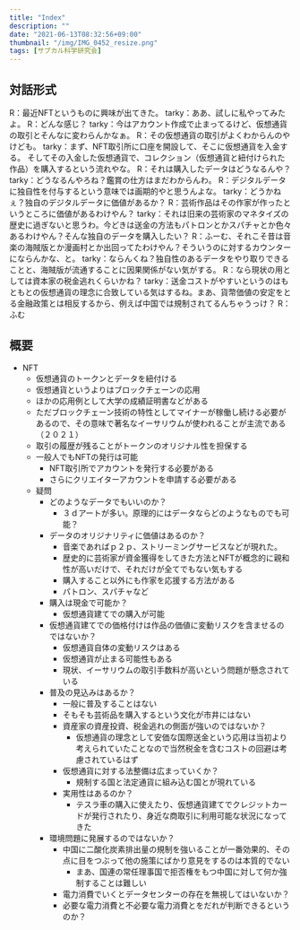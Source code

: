 ```yaml
---
title: "Index"
description: ""
date: "2021-06-13T08:32:56+09:00"
thumbnail: "/img/IMG_0452_resize.png"
tags: [サブカル科学研究会]
---
```

## 対話形式

R：最近NFTというものに興味が出てきた。
tarky：ああ、試しに私やってみたよ。
R：どんな感じ？
tarky：今はアカウント作成で止まってるけど、仮想通貨の取引とそんなに変わらんかなぁ。
R：その仮想通貨の取引がよくわからんのやけども。
tarky：まず、NFT取引所に口座を開設して、そこに仮想通貨を入金する。
そしてその入金した仮想通貨で、コレクション（仮想通貨と紐付けられた作品）を購入するという流れやな。
R：それは購入したデータはどうなるんや？
tarky：どうなるんやろね？鑑賞の仕方はまだわからんわ。
R：デジタルデータに独自性を付与するという意味では画期的やと思うんよな。
tarky：どうかねぇ？独自のデジタルデータに価値があるか？
R：芸術作品はその作家が作ったというところに価値があるわけやん？
tarky：それは旧来の芸術家のマネタイズの歴史に過ぎないと思うわ。今どきは送金の方法もパトロンとかスパチャとか色々あるわけやん？そんな独自のデータを購入したい？
R：ふーむ、それこそ昔は音楽の海賊版とか漫画村とか出回ってたわけやん？そういうのに対するカウンターにならんかな、と。
tarky：ならんくね？独自性のあるデータをやり取りできることと、海賊版が流通することに因果関係がない気がする。
R：なら現状の用としては資本家の税金逃れくらいかね？
tarky：送金コストがやすいというのはもともとの仮想通貨の理念に合致している気はするね。まあ、貨幣価値の安定をとる金融政策とは相反するから、例えば中国では規制されてるんちゃうっけ？
R：ふむ

## 概要
- NFT
  - 仮想通貨のトークンとデータを紐付ける
  - 仮想通貨というよりはブロックチェーンの応用
  - ほかの応用例として大学の成績証明書などがある
  - ただブロックチェーン技術の特性としてマイナーが稼働し続ける必要があるので、その意味で著名なイーサリウムが使われることが主流である（２０２１）
  - 取引の履歴が残ることがトークンのオリジナル性を担保する
  - 一般人でもNFTの発行は可能
    - NFT取引所でアカウントを発行する必要がある
    - さらにクリエイターアカウントを申請する必要がある
  - 疑問
    - どのようなデータでもいいのか？
      - ３ｄアートが多い。原理的にはデータならどのようなものでも可能？
    - データのオリジナリティに価値はあるのか？
      - 音楽であればｐ２ｐ、ストリーミングサービスなどが現れた。
      - 歴史的に芸術家が資金獲得をしてきた方法とNFTが概念的に親和性が高いだけで、それだけが全てでもない気もする
      - 購入すること以外にも作家を応援する方法がある
      - パトロン、スパチャなど
    - 購入は現金で可能か？
      - 仮想通貨建てでの購入が可能
    - 仮想通貨建てでの価格付けは作品の価値に変動リスクを含ませるのではないか？
      - 仮想通貨自体の変動リスクはある
      - 仮想通貨が止まる可能性もある
      - 現状、イーサリウムの取引手数料が高いという問題が懸念されている
    - 普及の見込みはあるか？
      - 一般に普及することはない
      - そもそも芸術品を購入するという文化が市井にはない
      - 資産家の資産投資、税金逃れの側面が強いのではないか？
        - 仮想通貨の理念として安価な国際送金という応用は当初より考えられていたことなので当然税金を含むコストの回避は考慮されているはず
      - 仮想通貨に対する法整備は広まっていくか？
        - 規制する国と法定通貨に組み込む国とが現れている
      - 実用性はあるのか？
        - テスラ車の購入に使えたり、仮想通貨建てでクレジットカードが発行されたり、身近な商取引に利用可能な状況になってきた
    - 環境問題に発展するのではないか？
      - 中国に二酸化炭素排出量の規制を強いることが一番効果的、その点に目をつぶって他の施策にばかり意見をするのは本質的でない
        - まあ、国連の常任理事国で拒否権をもつ中国に対して何か強制することは難しい
      - 電力消費でいくとデータセンターの存在を無視してはいないか？
      - 必要な電力消費と不必要な電力消費とをだれが判断できるというのか？